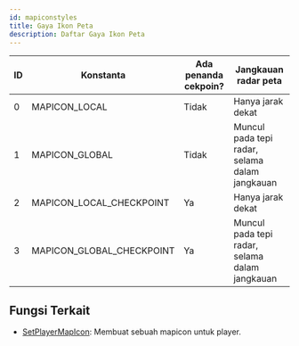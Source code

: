 ```yaml
---
id: mapiconstyles
title: Gaya Ikon Peta
description: Daftar Gaya Ikon Peta
---
```


| ID  | Konstanta                 | Ada penanda cekpoin? | Jangkauan radar peta                           |
| --- | ------------------------- | -------------------- | ---------------------------------------------- |
| 0   | MAPICON_LOCAL             | Tidak                | Hanya jarak dekat                              |
| 1   | MAPICON_GLOBAL            | Tidak                | Muncul pada tepi radar, selama dalam jangkauan |
| 2   | MAPICON_LOCAL_CHECKPOINT  | Ya                   | Hanya jarak dekat                              |
| 3   | MAPICON_GLOBAL_CHECKPOINT | Ya                   | Muncul pada tepi radar, selama dalam jangkauan |

## Fungsi Terkait

- [SetPlayerMapIcon](/docs/scripting/functions/SetPlayerMapIcon): Membuat sebuah mapicon untuk player.
